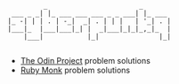 ```
         _                       _       
 ___ _ _| |_ ___ ___ ___ _ _ ___| |_ ___ 
|_ -| | | . | -_|  _| . | | |   | '_| . |
|___|_  |___|___|_| |  _|___|_|_|_,_|_  |
    |___|           |_|               |_|


```

* [The Odin Project](http://www.theodinproject.com/) problem solutions  
* [Ruby Monk](http://rubymonk.com) problem solutions

